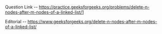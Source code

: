 Question Link -- https://practice.geeksforgeeks.org/problems/delete-n-nodes-after-m-nodes-of-a-linked-list/1

Editorial -- https://www.geeksforgeeks.org/delete-n-nodes-after-m-nodes-of-a-linked-list/
